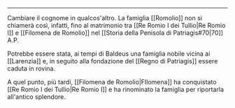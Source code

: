 

---
Cambiare il cognome in qualcos'altro.
La famiglia [[Romolio]] non si chiamerà così, infatti, fino al matrimonio tra [[Re Romio I dei Tullio|Re Romio I]] e [[Filomena de Romolio]] nel [[Storia della Penisola di Patriagis#70|70]] A.P. 

Potrebbe essere stata, ai tempi di Baldeus una famiglia nobile vicina ai [[Larenzia]] e, in seguito alla fondazione del [[Regno di Patriagis]] essere caduta in rovina. 

A quel punto, più tardi, [[Filomena de Romolio|FIlomena]] ha conquistato [[Re Romio I dei Tullio|Re Romio I]] e ha rinominato la famiglia per riportarla all'antico splendore.
